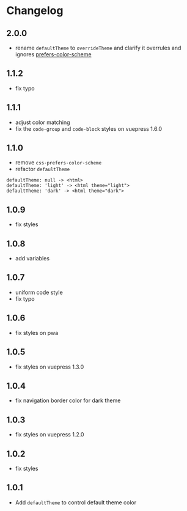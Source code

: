 # Changelog

## 2.0.0

- rename `defaultTheme` to `overrideTheme` and clarify it overrules and ignores [prefers-color-scheme](https://developer.mozilla.org/en-US/docs/Web/CSS/@media/prefers-color-scheme)

## 1.1.2

- fix typo

## 1.1.1

- adjust color matching
- fix the `code-group` and `code-block` styles on vuepress 1.6.0

## 1.1.0

- remove `css-prefers-color-scheme`
- refactor `defaultTheme`

```
defaultTheme: null -> <html>
defaultTheme: 'light' -> <html theme="light">
defaultTheme: 'dark' -> <html theme="dark">
```

## 1.0.9

- fix styles

## 1.0.8

- add variables

## 1.0.7

- uniform code style
- fix typo

## 1.0.6

- fix styles on pwa

## 1.0.5

- fix styles on vuepress 1.3.0

## 1.0.4

- fix navigation border color for dark theme

## 1.0.3

- fix styles on vuepress 1.2.0

## 1.0.2

- fix styles

## 1.0.1

- Add `defaultTheme` to control default theme color
